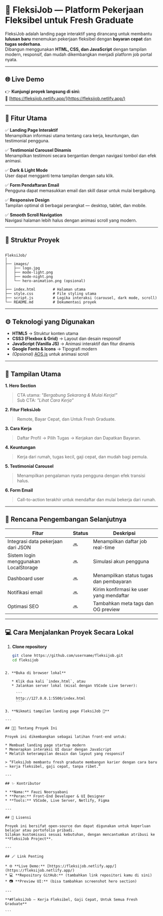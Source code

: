 # 🌟 FleksiJob — Platform Pekerjaan Fleksibel untuk Fresh Graduate

FleksiJob adalah landing page interaktif yang dirancang untuk membantu **lulusan baru** menemukan pekerjaan fleksibel dengan **bayaran cepat** dan **tugas sederhana**.  
Dibangun menggunakan **HTML, CSS, dan JavaScript** dengan tampilan modern, responsif, dan mudah dikembangkan menjadi platform job portal nyata.

---

## 🌐 Live Demo

👉 **Kunjungi proyek langsung di sini:**  
🔗 [https://fleksijob.netlify.app/](https://fleksijob.netlify.app/)

---

## 🚀 Fitur Utama

✅ **Landing Page Interaktif**  
Menampilkan informasi utama tentang cara kerja, keuntungan, dan testimonial pengguna.

✅ **Testimonial Carousel Dinamis**  
Menampilkan testimoni secara bergantian dengan navigasi tombol dan efek animasi.

✅ **Dark & Light Mode**  
User dapat mengganti tema tampilan dengan satu klik.

✅ **Form Pendaftaran Email**  
Pengguna dapat memasukkan email dan skill dasar untuk mulai bergabung.

✅ **Responsive Design**  
Tampilan optimal di berbagai perangkat — desktop, tablet, dan mobile.

✅ **Smooth Scroll Navigation**  
Navigasi halaman lebih halus dengan animasi scroll yang modern.

---

## 🧩 Struktur Proyek

```

FleksiJob/
│
├── images/
│   ├── logo.jpg
│   ├── mode-light.png
│   ├── mode-night.png
│   └── hero-animation.png (opsional)
│
├── index.html        # Halaman utama
├── style.css         # File styling utama
├── script.js         # Logika interaksi (carousel, dark mode, scroll)
└── README.md         # Dokumentasi proyek

```

---

## ⚙️ Teknologi yang Digunakan

- **HTML5** → Struktur konten utama
- **CSS3 (Flexbox & Grid)** → Layout dan desain responsif
- **JavaScript (Vanilla JS)** → Animasi interaktif dan fitur dinamis
- **Google Fonts & Icons** → Tipografi modern
- _(Opsional)_ [AOS.js](https://michalsnik.github.io/aos/) untuk animasi scroll

---

## 📱 Tampilan Utama

**1. Hero Section**

> CTA utama: _"Bergabung Sekarang & Mulai Kerja!"_  
> Sub CTA: _"Lihat Cara Kerja"_

**2. Fitur FleksiJob**

> Remote, Bayar Cepat, dan Untuk Fresh Graduate.

**3. Cara Kerja**

> Daftar Profil → Pilih Tugas → Kerjakan dan Dapatkan Bayaran.

**4. Keuntungan**

> Kerja dari rumah, tugas kecil, gaji cepat, dan mudah bagi pemula.

**5. Testimonial Carousel**

> Menampilkan pengalaman nyata pengguna dengan efek transisi halus.

**6. Form Email**

> Call-to-action terakhir untuk mendaftar dan mulai bekerja dari rumah.

---

## 🧠 Rencana Pengembangan Selanjutnya

| Fitur                                 | Status | Deskripsi                               |
| ------------------------------------- | ------ | --------------------------------------- |
| Integrasi data pekerjaan dari JSON    | 🔜     | Menampilkan daftar job real-time        |
| Sistem login menggunakan LocalStorage | 🔜     | Simulasi akun pengguna                  |
| Dashboard user                        | 🔜     | Menampilkan status tugas dan pembayaran |
| Notifikasi email                      | 🔜     | Kirim konfirmasi ke user yang mendaftar |
| Optimasi SEO                          | 🔜     | Tambahkan meta tags dan OG preview      |

---

## 💻 Cara Menjalankan Proyek Secara Lokal

1. **Clone repository**
   ```bash
   git clone https://github.com/username/fleksijob.git
   cd fleksijob
   ```

````

2. **Buka di browser lokal**

   * Klik dua kali `index.html`, atau
   * Jalankan server lokal (misal dengan VSCode Live Server):

     ```
     http://127.0.0.1:5500/index.html
     ```

3. **Nikmati tampilan landing page FleksiJob 🎉**

---

## 🧑‍💼 Tentang Proyek Ini

Proyek ini dikembangkan sebagai latihan front-end untuk:

* Membuat landing page startup modern
* Menerapkan interaksi UI dasar dengan JavaScript
* Melatih keterampilan desain dan layout yang responsif

> “FleksiJob membantu fresh graduate membangun karier dengan cara baru — kerja fleksibel, gaji cepat, tanpa ribet.”

---

## ✨ Kontributor

* **Nama:** Fauzi Noorsyabani
* **Peran:** Front-End Developer & UI Designer
* **Tools:** VSCode, Live Server, Netlify, Figma

---

## 📄 Lisensi

Proyek ini bersifat open-source dan dapat digunakan untuk keperluan belajar atau portofolio pribadi.
Silakan kustomisasi sesuai kebutuhan, dengan mencantumkan atribusi ke **FleksiJob Project**.

---

## 🪄 Link Penting

* 🌐 **Live Demo:** [https://fleksijob.netlify.app/](https://fleksijob.netlify.app/)
* 💻 **Repository GitHub:** (tambahkan link repositori kamu di sini)
* 📷 **Preview UI:** (bisa tambahkan screenshot hero section)

---

**#FleksiJob — Kerja Fleksibel, Gaji Cepat, Untuk Semua Fresh Graduate**

```
````
